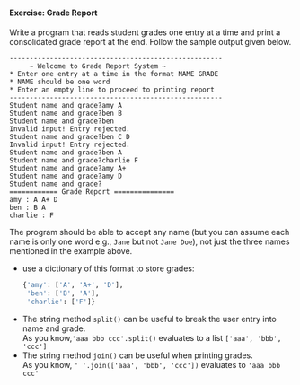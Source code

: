 #### Exercise: Grade Report

Write a program that reads student grades one entry at a time and print a consolidated grade report at the end. Follow the sample output given below.

```
-----------------------------------------------------
     ~ Welcome to Grade Report System ~
* Enter one entry at a time in the format NAME GRADE
* NAME should be one word
* Enter an empty line to proceed to printing report
-----------------------------------------------------
Student name and grade?amy A
Student name and grade?ben B
Student name and grade?ben
Invalid input! Entry rejected.
Student name and grade?ben C D
Invalid input! Entry rejected.
Student name and grade?ben A
Student name and grade?charlie F
Student name and grade?amy A+
Student name and grade?amy D
Student name and grade?
============ Grade Report ===============
amy : A A+ D
ben : B A
charlie : F
```

The program should be able to accept any name (but you can assume each name is only one word e.g., `Jane` but not `Jane Doe`), not just the three names mentioned in the example above.

<panel type="seamless" header="%%:bulb: Python hints%%">

* use a dictionary of this format to store grades:
  ```python
  {'amy': ['A', 'A+', 'D'],
   'ben': ['B', 'A'],
   'charlie': ['F']}
  ```
* The string method `split()` can be useful to break the user entry into name and grade.<br>
  As you know,`'aaa bbb ccc'.split()` evaluates to a list `['aaa', 'bbb', 'ccc']`
* The string method `join()` can be useful when printing grades.<br>
  As you know, `' '.join(['aaa', 'bbb', 'ccc'])` evaluates to `'aaa bbb ccc'`

</panel>

